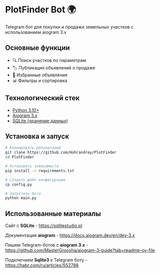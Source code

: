 # PlotFinder Bot 🌍

Telegram бот для покупки и продажи земельных участков с использованием aiogram 3.x

## Основные функции
- 🔍 Поиск участков по параметрам
- 🏷️ Публикация объявлений о продаже
- 📌 Избранные объявления
- 📊 Фильтры и сортировка

## Технологический стек
- [Python 3.10+](https://www.python.org/downloads)
- [Aiogram 3.x](https://docs.aiogram.dev/en/dev-3.x)
- [SQLite (хранение данных)](https://sqlitestudio.pl)

## Установка и запуск

```bash
# Клонировать репозиторий
git clone https://github.com/Hohrandrey/PlotFinder
cd PlotFinder

# Установить зависимости
pip install -r requirements.txt

# Создать файл конфигурации
cp config.py

# Запустить бота
python main.py
```

## Использованные материалы

Сайт с **SQLite** - https://sqlitestudio.pl

Документация **aiogram** - https://docs.aiogram.dev/en/dev-3.x

Пишем Telegram-ботов с **aiogram 3.x** - https://github.com/MasterGroosha/aiogram-3-guide?tab=readme-ov-file

Подключаем **Sqlite3** к Telegram боту - https://habr.com/ru/articles/552788
